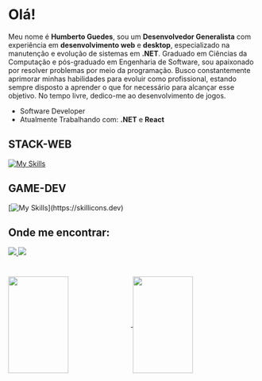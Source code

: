 # Olá!

Meu nome é **Humberto Guedes**, sou um **Desenvolvedor Generalista** com experiência em **desenvolvimento web** e **desktop**, especializado na manutenção e evolução de sistemas em **.NET**.
Graduado em Ciências da Computação e pós-graduado em Engenharia de Software, sou apaixonado por resolver problemas por meio da programação. 
Busco constantemente aprimorar minhas habilidades para evoluir como profissional, estando sempre disposto a aprender o que for necessário para alcançar esse objetivo.
No tempo livre, dedico-me ao desenvolvimento de jogos.

- Software Developer
- Atualmente Trabalhando com: **.NET** e **React**

## STACK-WEB

[![My Skills](https://skillicons.dev/icons?i=html,css,js,cs,docker,net)](https://skillicons.dev)

## GAME-DEV

[![My Skills](https://skillicons.dev/icons?i=godot,unity,unreal,)](https://skillicons.dev)

## Onde me encontrar:

<div>
  <a href=https://www.linkedin.com/in/fhumberto/>
    <img src="https://img.shields.io/badge/LinkedIn-0077B5?style=for-the-badge&logo=linkedin&logoColor=white"/>
  <a>
  <a href="mailto:fhumberto.trab@hotmail.com"/>
    <img src="https://img.shields.io/badge/Gmail-D14836?style=for-the-badge&logo=gmail&logoColor=white"/>
</div>

#

<div>
  <a href="https://github.com/anuraghazra/github-readme-stats">
    <img width="49%" height="195px" align="center" src="https://github-readme-stats.vercel.app/api?username=FHumberto&show_icons=true&theme=dark" />
  </a>
  <a href="https://github.com/anuraghazra/convoychat">
    <img width="49%" height="195px" align="center" src="https://github-readme-stats.vercel.app/api/top-langs?username=FHumberto&layout=donut&langs_count=4&theme=dark" />
  </a>
</div>